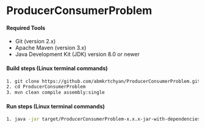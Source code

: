 # ProducerConsumerProblem

#### Required Tools

* Git (version 2.x)
* Apache Maven (version 3.x)
* Java Development Kit (JDK) version 8.0 or newer

#### Build steps (Linux terminal commands)

``` bash
1. git clone https://github.com/abmkrtchyan/ProducerConsumerProblem.git
2. cd ProducerConsumerProblem 
3. mvn clean compile assembly:single
```

#### Run steps (Linux terminal commands)

``` bash
1. java -jar target/ProducerConsumerProblem-x.x.x-jar-with-dependencies.jar 
```
